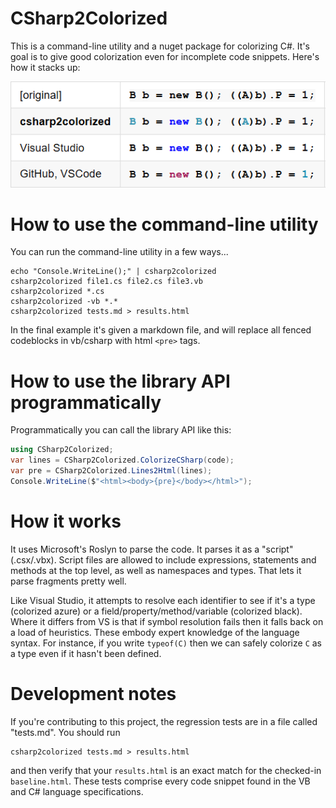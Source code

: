 # CSharp2Colorized

This is a command-line utility and a nuget package for colorizing C#. It's goal is to give good colorization even for incomplete code snippets. Here's how it stacks up:

![comparison](comparison.png)

# How to use the command-line utility

You can run the command-line utility in a few ways...

```
echo "Console.WriteLine();" | csharp2colorized
csharp2colorized file1.cs file2.cs file3.vb
csharp2colorized *.cs
csharp2colorized -vb *.*
csharp2colorized tests.md > results.html
```

In the final example it's given a markdown file, and will replace all fenced codeblocks in vb/csharp with html `<pre>` tags.

# How to use the library API programmatically

Programmatically you can call the library API like this:

```csharp
using CSharp2Colorized;
var lines = CSharp2Colorized.ColorizeCSharp(code);
var pre = CSharp2Colorized.Lines2Html(lines);
Console.WriteLine($"<html><body>{pre}</body></html>");
```

# How it works

It uses Microsoft's Roslyn to parse the code. It parses it as a "script" (.csx/.vbx). Script files are allowed to include expressions, statements and methods at the top level, as well as namespaces and types. That lets it parse fragments pretty well.

Like Visual Studio, it attempts to resolve each identifier to see if it's a type (colorized azure) or a field/property/method/variable (colorized black). Where it differs from VS is that if symbol resolution fails then it falls back on a load of heuristics. These embody expert knowledge of the language syntax. For instance, if you write `typeof(C)` then we can safely colorize `C` as a type even if it hasn't been defined.

# Development notes

If you're contributing to this project, the regression tests are in a file called "tests.md". You should run

```
csharp2colorized tests.md > results.html
```

and then verify that your `results.html` is an exact match for the checked-in `baseline.html`. These tests comprise every code snippet found in the VB and C# language specifications.

